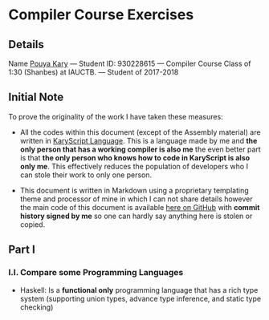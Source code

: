 # Compiler Course Exercises

## Details

Name [Pouya Kary](http://kary.us/) &mdash; Student ID: 930228615 &mdash; Compiler Course Class of 1:30 (Shanbes) at IAUCTB. &mdash; Student of 2017-2018

## Initial Note

To prove the originality of the work I have taken these measures:

- All the codes within this document (except of the Assembly material) are written in [KaryScript Language](https://github.com/pmkary/KaryScript). This is a language made by me and __the only person that has a working compiler is also me__ the even better part is that __the only person who knows how to code in KaryScript is also only me__. This effectively reduces the population of developers who I can stole their work to only one person.

- This document is written in Markdown using a proprietary templating theme and processor of mine in which I can not share details however the main code of this document is available [here on GitHub]() with __commit history signed by me__ so one can hardly say anything here is stolen or copied.

## Part I

### I.I. Compare some Programming Languages

- Haskell: Is a __functional only__ programming language that has a rich type system (supporting union types, advance type inference, and static type checking)